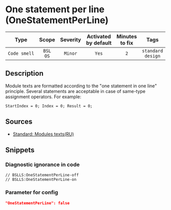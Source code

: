 # One statement per line (OneStatementPerLine)

|     Type     |        Scope        | Severity | Activated<br>by default | Minutes<br>to fix |             Tags             |
|:------------:|:-------------------:|:--------:|:-----------------------------:|:-----------------------:|:----------------------------:|
| `Code smell` | `BSL`<br>`OS` | `Minor`  |             `Yes`             |           `2`           | `standard`<br>`design` |

<!-- Блоки выше заполняются автоматически, не трогать -->
## Description

Module texts are formatted according to the "one statement in one line" principle. Several statements are acceptable in case of same-type assignment operators. For example:

`StartIndex = 0; Index = 0; Result = 0;`

## Sources

* [Standard: Modules texts(RU)](https://its.1c.ru/db/v8std#content:456:hdoc)

## Snippets

<!-- Блоки ниже заполняются автоматически, не трогать -->
### Diagnostic ignorance in code

```bsl
// BSLLS:OneStatementPerLine-off
// BSLLS:OneStatementPerLine-on
```

### Parameter for config

```json
"OneStatementPerLine": false
```
